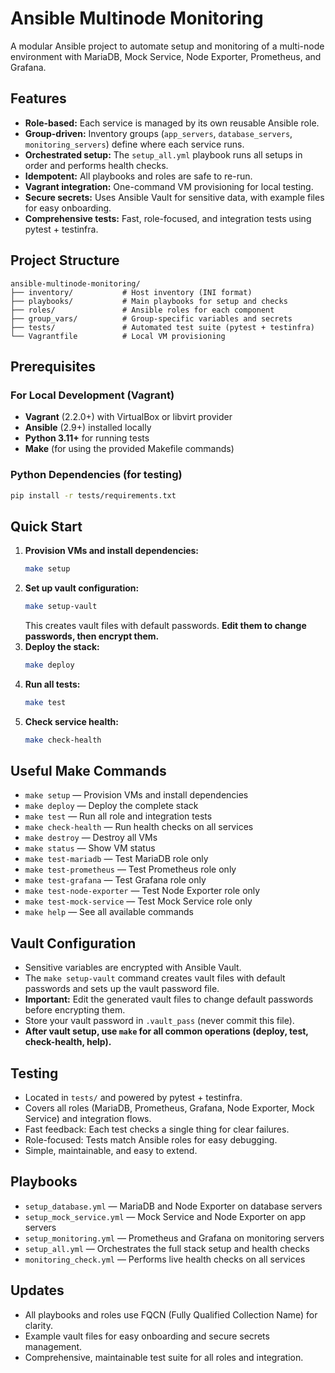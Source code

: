 # Ansible Multinode Monitoring

A modular Ansible project to automate setup and monitoring of a multi-node environment with MariaDB, Mock Service, Node Exporter, Prometheus, and Grafana.

## Features
- **Role-based:** Each service is managed by its own reusable Ansible role.
- **Group-driven:** Inventory groups (`app_servers`, `database_servers`, `monitoring_servers`) define where each service runs.
- **Orchestrated setup:** The `setup_all.yml` playbook runs all setups in order and performs health checks.
- **Idempotent:** All playbooks and roles are safe to re-run.
- **Vagrant integration:** One-command VM provisioning for local testing.
- **Secure secrets:** Uses Ansible Vault for sensitive data, with example files for easy onboarding.
- **Comprehensive tests:** Fast, role-focused, and integration tests using pytest + testinfra.

## Project Structure
```
ansible-multinode-monitoring/
├── inventory/           # Host inventory (INI format)
├── playbooks/           # Main playbooks for setup and checks
├── roles/               # Ansible roles for each component
├── group_vars/          # Group-specific variables and secrets
├── tests/               # Automated test suite (pytest + testinfra)
└── Vagrantfile          # Local VM provisioning
```

## Prerequisites

### For Local Development (Vagrant)
- **Vagrant** (2.2.0+) with VirtualBox or libvirt provider
- **Ansible** (2.9+) installed locally
- **Python 3.11+** for running tests
- **Make** (for using the provided Makefile commands)

### Python Dependencies (for testing)
```bash
pip install -r tests/requirements.txt
```

## Quick Start
1. **Provision VMs and install dependencies:**
   ```bash
   make setup
   ```
2. **Set up vault configuration:**
   ```bash
   make setup-vault
   ```
   This creates vault files with default passwords. **Edit them to change passwords, then encrypt them.**
3. **Deploy the stack:**
   ```bash
   make deploy
   ```
4. **Run all tests:**
   ```bash
   make test
   ```
5. **Check service health:**
   ```bash
   make check-health
   ```

## Useful Make Commands
- `make setup` — Provision VMs and install dependencies
- `make deploy` — Deploy the complete stack
- `make test` — Run all role and integration tests
- `make check-health` — Run health checks on all services
- `make destroy` — Destroy all VMs
- `make status` — Show VM status
- `make test-mariadb` — Test MariaDB role only
- `make test-prometheus` — Test Prometheus role only
- `make test-grafana` — Test Grafana role only
- `make test-node-exporter` — Test Node Exporter role only
- `make test-mock-service` — Test Mock Service role only
- `make help` — See all available commands

## Vault Configuration
- Sensitive variables are encrypted with Ansible Vault.
- The `make setup-vault` command creates vault files with default passwords and sets up the vault password file.
- **Important:** Edit the generated vault files to change default passwords before encrypting them.
- Store your vault password in `.vault_pass` (never commit this file).
- **After vault setup, use `make` for all common operations (deploy, test, check-health, help).**

## Testing
- Located in `tests/` and powered by pytest + testinfra.
- Covers all roles (MariaDB, Prometheus, Grafana, Node Exporter, Mock Service) and integration flows.
- Fast feedback: Each test checks a single thing for clear failures.
- Role-focused: Tests match Ansible roles for easy debugging.
- Simple, maintainable, and easy to extend.

## Playbooks
- `setup_database.yml` — MariaDB and Node Exporter on database servers
- `setup_mock_service.yml` — Mock Service and Node Exporter on app servers
- `setup_monitoring.yml` — Prometheus and Grafana on monitoring servers
- `setup_all.yml` — Orchestrates the full stack setup and health checks
- `monitoring_check.yml` — Performs live health checks on all services

## Updates
- All playbooks and roles use FQCN (Fully Qualified Collection Name) for clarity.
- Example vault files for easy onboarding and secure secrets management.
- Comprehensive, maintainable test suite for all roles and integration.
